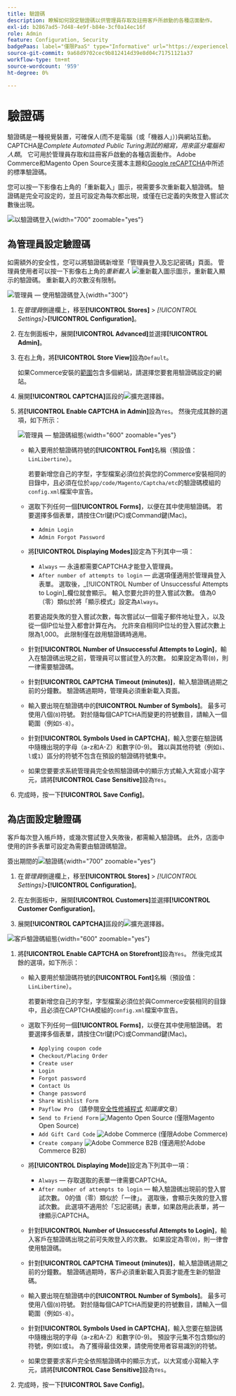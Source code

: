 ```yaml
---
title: 驗證碼
description: 瞭解如何設定驗證碼以供管理員存取及註冊客戶所啟動的各種店面動作。
exl-id: b2867ad5-7d48-4e9f-b84e-3cf0a14ec16f
role: Admin
feature: Configuration, Security
badgePaas: label="僅限PaaS" type="Informative" url="https://experienceleague.adobe.com/en/docs/commerce/user-guides/product-solutions" tooltip="僅適用於雲端專案(Adobe管理的PaaS基礎結構)和內部部署專案的Adobe Commerce 。"
source-git-commit: 9a68d9702cec9b812414d39e8d04c71751121a37
workflow-type: tm+mt
source-wordcount: '959'
ht-degree: 0%

---
```


# 驗證碼

驗證碼是一種視覺裝置，可確保人(而不是電腦（或「機器人」）)與網站互動。 CAPTCHA是&#x200B;_Complete Automated Public Turing測試的縮寫，用來區分電腦和人類_。 它可用於管理員存取和註冊客戶啟動的各種店面動作。 Adobe Commerce和Magento Open Source支援本主題和[Google reCAPTCHA](security-google-recaptcha.md)中所述的標準驗證碼。

您可以按一下影像右上角的「重新載入」圖示，視需要多次重新載入驗證碼。 驗證碼是完全可設定的，並且可設定為每次都出現，或僅在已定義的失敗登入嘗試次數後出現。

![以驗證碼登入](./assets/customer-account-login-captcha.png){width="700" zoomable="yes"}

## 為管理員設定驗證碼

如需額外的安全性，您可以將驗證碼新增至「管理員登入及忘記密碼」頁面。 管理員使用者可以按一下影像右上角的&#x200B;_重新載入_ ![重新載入圖示](./assets/CAPTCHA-icon-reload.png)圖示，重新載入顯示的驗證碼。 重新載入的次數沒有限制。

![管理員 — 使用驗證碼登入](./assets/security-captcha-admin.png){width="300"}

1. 在&#x200B;_管理員_&#x200B;側邊欄上，移至&#x200B;**[!UICONTROL Stores]** > _[!UICONTROL Settings]_>**[!UICONTROL Configuration]**。

1. 在左側面板中，展開&#x200B;**[!UICONTROL Advanced]**&#x200B;並選擇&#x200B;**[!UICONTROL Admin]**。

1. 在右上角，將&#x200B;**[!UICONTROL Store View]**&#x200B;設為`Default`。

   如果Commerce安裝的[範圍](../getting-started/websites-stores-views.md#scope-settings)包含多個網站，請選擇您要套用驗證碼設定的網站。

1. 展開&#x200B;**[!UICONTROL CAPTCHA]**&#x200B;區段的![擴充選擇器](../assets/icon-display-expand.png)。

1. 將&#x200B;**[!UICONTROL Enable CAPTCHA in Admin]**&#x200B;設為`Yes`。 然後完成其餘的選項，如下所示：

   ![管理員 — 驗證碼組態](../configuration-reference/advanced/assets/admin-captcha.png){width="600" zoomable="yes"}

   - 輸入要用於驗證碼符號的&#x200B;**[!UICONTROL Font]**&#x200B;名稱（預設值： `LinLibertine`）。

     若要新增您自己的字型，字型檔案必須位於與您的Commerce安裝相同的目錄中，且必須在位於`app/code/Magento/Captcha/etc`的驗證碼模組的`config.xml`檔案中宣告。

   - 選取下列任何一個&#x200B;**[!UICONTROL Forms]**，以便在其中使用驗證碼。 若要選擇多個表單，請按住Ctrl鍵(PC)或Command鍵(Mac)。

      - `Admin Login`
      - `Admin Forgot Password`

   - 將&#x200B;**[!UICONTROL Displaying Modes]**&#x200B;設定為下列其中一項：

      - `Always` — 永遠都需要CAPTCHA才能登入管理員。
      - `After number of attempts to login` — 此選項僅適用於管理員登入表單。 選取後，_[!UICONTROL Number of Unsuccessful Attempts to Login]_欄位就會顯示。 輸入您要允許的登入嘗試次數。 值為0 （零）類似於將「顯示模式」設定為`Always`。

     若要追蹤失敗的登入嘗試次數，每次嘗試以一個電子郵件地址登入，以及從一個IP位址登入都會計算在內。 允許來自相同IP位址的登入嘗試次數上限為1,000。 此限制僅在啟用驗證碼時適用。

   - 針對&#x200B;**[!UICONTROL Number of Unsuccessful Attempts to Login]**，輸入在驗證碼出現之前，管理員可以嘗試登入的次數。 如果設定為零(`0`)，則一律需要驗證碼。

   - 針對&#x200B;**[!UICONTROL CAPTCHA Timeout (minutes)]**，輸入驗證碼過期之前的分鐘數。 驗證碼過期時，管理員必須重新載入頁面。

   - 輸入要出現在驗證碼中的&#x200B;**[!UICONTROL Number of Symbols]**。 最多可使用八個(`8`)符號。 對於隨每個CAPTCHA而變更的符號數目，請輸入一個範圍（例如`5-8`）。

   - 針對&#x200B;**[!UICONTROL Symbols Used in CAPTCHA]**，輸入您要在驗證碼中隨機出現的字母（a-z和A-Z）和數字(0-9)。 難以與其他符號（例如`i`、`l`或`1`）區分的符號不包含在預設的驗證碼符號集中。

   - 如果您要要求系統管理員完全依照驗證碼中的顯示方式輸入大寫或小寫字元，請將&#x200B;**[!UICONTROL Case Sensitive]**&#x200B;設為`Yes`。

1. 完成時，按一下&#x200B;**[!UICONTROL Save Config]**。

## 為店面設定驗證碼

客戶每次登入帳戶時，或幾次嘗試登入失敗後，都需輸入驗證碼。 此外，店面中使用的許多表單可設定為需要由驗證碼驗證。

簽出期間的![驗證碼](./assets/storefront-checkout-payment-captcha.png){width="700" zoomable="yes"}

1. 在&#x200B;_管理員_&#x200B;側邊欄上，移至&#x200B;**[!UICONTROL Stores]** > _[!UICONTROL Settings]_>**[!UICONTROL Configuration]**。

1. 在左側面板中，展開&#x200B;**[!UICONTROL Customers]**&#x200B;並選擇&#x200B;**[!UICONTROL Customer Configuration]**。

1. 展開&#x200B;**[!UICONTROL CAPTCHA]**&#x200B;區段的![擴充選擇器](../assets/icon-display-expand.png)。

![客戶驗證碼組態](../configuration-reference/customers/assets/customer-configuration-captcha.png){width="600" zoomable="yes"}

1. 將&#x200B;**[!UICONTROL Enable CAPTCHA on Storefront]**&#x200B;設為`Yes`。 然後完成其餘的選項，如下所示：

   - 輸入要用於驗證碼符號的&#x200B;**[!UICONTROL Font]**&#x200B;名稱（預設值： `LinLibertine`）。

     若要新增您自己的字型，字型檔案必須位於與Commerce安裝相同的目錄中，且必須在CAPTCHA模組的`config.xml`檔案中宣告。

   - 選取下列任何一個&#x200B;**[!UICONTROL Forms]**，以便在其中使用驗證碼。 若要選擇多個表單，請按住Ctrl鍵(PC)或Command鍵(Mac)。

      - `Applying coupon code`
      - `Checkout/Placing Order`
      - `Create user`
      - `Login`
      - `Forgot password`
      - `Contact Us`
      - `Change password`
      - `Share Wishlist Form`
      - `Payflow Pro` （請參閱[安全性修補程式](https://experienceleague.adobe.com/docs/commerce-knowledge-base/kb/troubleshooting/payments/paypal-payflow-pro-active-carding-activity.html) _知識庫_&#x200B;文章）
      - `Send to Friend Form` ![Magento Open Source](../assets/open-source.svg) (僅限Magento Open Source)
      - `Add Gift Card Code` ![Adobe Commerce](../assets/adobe-logo.svg) (僅限Adobe Commerce)
      - `Create company` ![Adobe Commerce B2B](../assets/b2b.svg) (僅適用於Adobe Commerce B2B)

   - 將&#x200B;**[!UICONTROL Displaying Mode]**&#x200B;設定為下列其中一項：

      - `Always` — 存取選取的表單一律需要CAPTCHA。
      - `After number of attempts to login` — 輸入驗證碼出現前的登入嘗試次數。 0的值（零）類似於「一律」。 選取後，會顯示失敗的登入嘗試次數。 此選項不適用於「忘記密碼」表單，如果啟用此表單，將一律顯示CAPTCHA。

   - 針對&#x200B;**[!UICONTROL Number of Unsuccessful Attempts to Login]**，輸入客戶在驗證碼出現之前可失敗登入的次數。 如果設定為零(`0`)，則一律會使用驗證碼。

   - 針對&#x200B;**[!UICONTROL CAPTCHA Timeout (minutes)]**，輸入驗證碼過期之前的分鐘數。 驗證碼過期時，客戶必須重新載入頁面才能產生新的驗證碼。

   - 輸入要出現在驗證碼中的&#x200B;**[!UICONTROL Number of Symbols]**。 最多可使用八個(`8`)符號。 對於隨每個CAPTCHA而變更的符號數目，請輸入一個範圍（例如`5-8`）。

   - 針對&#x200B;**[!UICONTROL Symbols Used in CAPTCHA]**，輸入您要在驗證碼中隨機出現的字母（a-z和A-Z）和數字(0-9)。 預設字元集不包含類似的符號，例如`I`或`1`。 為了獲得最佳效果，請使用使用者容易識別的符號。

   - 如果您要要求客戶完全依照驗證碼中的顯示方式，以大寫或小寫輸入字元，請將&#x200B;**[!UICONTROL Case Sensitive]**&#x200B;設為`Yes`。

1. 完成時，按一下&#x200B;**[!UICONTROL Save Config]**。
